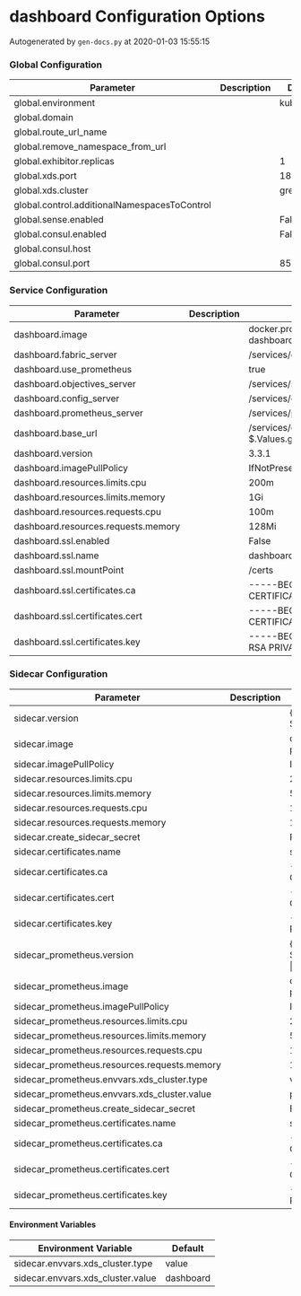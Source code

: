 # dashboard Configuration Options

Autogenerated by `gen-docs.py` at 2020-01-03 15:55:15

### Global Configuration

| Parameter                                    | Description | Default    |
|----------------------------------------------|-------------|------------|
| global.environment                           |             | kubernetes |
| global.domain                                |             |            |
| global.route_url_name                        |             |            |
| global.remove_namespace_from_url             |             |            |
| global.exhibitor.replicas                    |             | 1          |
| global.xds.port                              |             | 18000      |
| global.xds.cluster                           |             | greymatter |
| global.control.additionalNamespacesToControl |             |            |
| global.sense.enabled                         |             | False      |
| global.consul.enabled                        |             | False      |
| global.consul.host                           |             |            |
| global.consul.port                           |             | 8500       |

### Service Configuration

| Parameter                           | Description | Default                                                                                            |
|-------------------------------------|-------------|----------------------------------------------------------------------------------------------------|
| dashboard.image                     |             | docker.production.deciphernow.com/deciphernow/gm-dashboard:{{ $.Values.global.dashboard.version }} |
| dashboard.fabric_server             |             | /services/catalog/latest/                                                                          |
| dashboard.use_prometheus            |             | true                                                                                               |
| dashboard.objectives_server         |             | /services/slo/latest/                                                                              |
| dashboard.config_server             |             | /services/gm-control-api/latest/v1.0                                                               |
| dashboard.prometheus_server         |             | /services/prometheus/latest/api/v1/                                                                |
| dashboard.base_url                  |             | /services/dashboard/{{ $.Values.global.dashboard.version }}/                                       |
| dashboard.version                   |             | 3.3.1                                                                                              |
| dashboard.imagePullPolicy           |             | IfNotPresent                                                                                       |
| dashboard.resources.limits.cpu      |             | 200m                                                                                               |
| dashboard.resources.limits.memory   |             | 1Gi                                                                                                |
| dashboard.resources.requests.cpu    |             | 100m                                                                                               |
| dashboard.resources.requests.memory |             | 128Mi                                                                                              |
| dashboard.ssl.enabled               |             | False                                                                                              |
| dashboard.ssl.name                  |             | dashboard-certs                                                                                    |
| dashboard.ssl.mountPoint            |             | /certs                                                                                             |
| dashboard.ssl.certificates.ca       |             | -----BEGIN CERTIFICATE----- ... -----END CERTIFICATE-----                                          |
| dashboard.ssl.certificates.cert     |             | -----BEGIN CERTIFICATE----- ... -----END CERTIFICATE-----                                          |
| dashboard.ssl.certificates.key      |             | -----BEGIN RSA PRIVATE KEY----- ... -----END RSA PRIVATE KEY-----                                  |

### Sidecar Configuration

| Parameter                                    | Description | Default                                                                                                |
|----------------------------------------------|-------------|--------------------------------------------------------------------------------------------------------|
| sidecar.version                              |             | {{- $.Values.global.dashboard.sidecar.version \| default $.Values.global.sidecar.version }}            |
| sidecar.image                                |             | docker.production.deciphernow.com/deciphernow/gm-proxy:{{ tpl $.Values.sidecar.version $ }}            |
| sidecar.imagePullPolicy                      |             | IfNotPresent                                                                                           |
| sidecar.resources.limits.cpu                 |             | 200m                                                                                                   |
| sidecar.resources.limits.memory              |             | 512Mi                                                                                                  |
| sidecar.resources.requests.cpu               |             | 100m                                                                                                   |
| sidecar.resources.requests.memory            |             | 128Mi                                                                                                  |
| sidecar.create_sidecar_secret                |             | False                                                                                                  |
| sidecar.certificates.name                    |             | sidecar                                                                                                |
| sidecar.certificates.ca                      |             | -----BEGIN CERTIFICATE----- ... -----END CERTIFICATE-----                                              |
| sidecar.certificates.cert                    |             | -----BEGIN CERTIFICATE----- ... -----END CERTIFICATE-----                                              |
| sidecar.certificates.key                     |             | -----BEGIN RSA PRIVATE KEY----- ... -----END RSA PRIVATE KEY-----                                      |
| sidecar_prometheus.version                   |             | {{- $.Values.global.dashboard.sidecar_prometheus.version \| default $.Values.global.sidecar.version }} |
| sidecar_prometheus.image                     |             | docker.production.deciphernow.com/deciphernow/gm-proxy:{{ tpl $.Values.sidecar_prometheus.version $ }} |
| sidecar_prometheus.imagePullPolicy           |             | IfNotPresent                                                                                           |
| sidecar_prometheus.resources.limits.cpu      |             | 200m                                                                                                   |
| sidecar_prometheus.resources.limits.memory   |             | 512Mi                                                                                                  |
| sidecar_prometheus.resources.requests.cpu    |             | 100m                                                                                                   |
| sidecar_prometheus.resources.requests.memory |             | 128Mi                                                                                                  |
| sidecar_prometheus.envvars.xds_cluster.type  |             | value                                                                                                  |
| sidecar_prometheus.envvars.xds_cluster.value |             | prometheus                                                                                             |
| sidecar_prometheus.create_sidecar_secret     |             | False                                                                                                  |
| sidecar_prometheus.certificates.name         |             | sidecar                                                                                                |
| sidecar_prometheus.certificates.ca           |             | -----BEGIN CERTIFICATE----- ... -----END CERTIFICATE-----                                              |
| sidecar_prometheus.certificates.cert         |             | -----BEGIN CERTIFICATE----- ... -----END CERTIFICATE-----                                              |
| sidecar_prometheus.certificates.key          |             | -----BEGIN RSA PRIVATE KEY----- ... -----END RSA PRIVATE KEY-----                                      |

#### Environment Variables

| Environment Variable              | Default   |
|-----------------------------------|-----------|
| sidecar.envvars.xds_cluster.type  | value     |
| sidecar.envvars.xds_cluster.value | dashboard |

